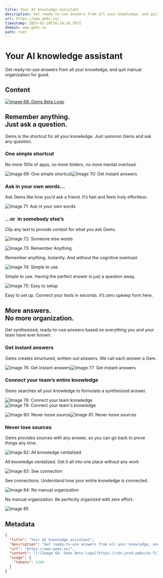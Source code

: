 ```yaml
---
title: Your AI knowledge assistant
description: Get ready-to-use answers from all your knowledge, and quit manual organization for good.
url: https://www.gems.so/
timestamp: 2025-01-20T16:14:36.787Z
domain: www.gems.so
path: root
---
```


# Your AI knowledge assistant


Get ready-to-use answers from all your knowledge, and quit manual organization for good.


## Content

[![Image 68: Gems Beta Logo](https://cdn.prod.website-files.com/643e6ce50c675406e7c9e19c/643f77a8d3f66514cf61dac9_GEMS-BETA.svg)](https://www.gems.so/)

Remember anything.  
Just ask a question.
-----------------------------------------

Gems is the shortcut for all your knowledge. Just summon Gems and ask any question.

### One simple shortcut

No more 100s of apps, no more folders, no more mental overload.

![Image 69: One simple shortcut](https://cdn.prod.website-files.com/643e6ce50c675406e7c9e19c/64411d8bf3e5b612669fc741_one-simple-shoutcut-2.png)![Image 70: Get instant answers](https://cdn.prod.website-files.com/643e6ce50c675406e7c9e19c/64410fe003c9010bc9518657_instant-mobile.png)

### Ask in your own words...

Ask Gems like how you’d ask a friend. It’s fast and feels truly effortless.

![Image 71: Ask in your own words
](https://cdn.prod.website-files.com/643e6ce50c675406e7c9e19c/644106cc8f320e60c1d6fb02_ask-words.png)

### ...or  in somebody else’s

Clip any text to provide context for what you ask Gems.

![Image 72: Someone else words
](https://cdn.prod.website-files.com/643e6ce50c675406e7c9e19c/644106cccf797b5e4feef86e_somebody-lese.png)

![Image 73: Remember Anything](https://cdn.prod.website-files.com/643e6ce50c675406e7c9e19c/643f09a89e0364347eb59ae8_Vector%20(21).svg)

Remember anything. Instantly. And without the cognitive overload.

![Image 74: Simple to use](https://cdn.prod.website-files.com/643e6ce50c675406e7c9e19c/643f0ae61f8405022e845156_Group%203665.svg)

Simple to use. Having the perfect answer is just a question away.

![Image 75: Easy to setup](https://cdn.prod.website-files.com/643e6ce50c675406e7c9e19c/643f0ae6084d562f35269489_Vector%20(22).svg)

Easy to set up. Connect your tools in seconds. It’s zero upkeep form here.

More answers.  
No more organization.
-------------------------------------

Get synthesized, ready-to-use answers based on everything you and your team have ever known.

### Get instant answers

Gems creates structured, written-out answers. We call each answer a Gem.

![Image 76: Get instant answers](https://cdn.prod.website-files.com/643e6ce50c675406e7c9e19c/64413d2818d4a0be85eb3a8a_get-intant.png)![Image 77: Get instant answers](https://cdn.prod.website-files.com/643e6ce50c675406e7c9e19c/64410fe003c9010bc9518657_instant-mobile.png)

### Connect your team’s entire knowledge

Gems searches all your knowledge to formulate a synthesized answer.

![Image 78: Connect your team knowledge
](https://cdn.prod.website-files.com/643e6ce50c675406e7c9e19c/644106ca470d5e1916c68be5_connect-team.png)![Image 79: Connect your team's knowledge](https://cdn.prod.website-files.com/643e6ce50c675406e7c9e19c/64410fe15cbec31b51c3eb92_connect--team-mobile.png)

![Image 80: Never loose source
](https://cdn.prod.website-files.com/643e6ce50c675406e7c9e19c/644106c9d4553912f48e8e2a_never-loose.png)![Image 81: Never loose sources
](https://cdn.prod.website-files.com/643e6ce50c675406e7c9e19c/64410fe15a7a3e3e762f2e9a_never-loose-mobile.png)

### Never lose sources

Gems provides sources with any answer, so you can go back to prove things any time.

![Image 82: All knowledge centalized](https://cdn.prod.website-files.com/643e6ce50c675406e7c9e19c/643f3a0b5ecc6b59c349da9d_Vector%20(25).svg)

All knowledge centalized. Get it all into one place without any work

![Image 83: See connection](https://cdn.prod.website-files.com/643e6ce50c675406e7c9e19c/643f3a0bfa7cc221d11e6e62_Vector%20(26).svg)

See connections. Understand how your entire knowledge is connected.

![Image 84: No manual organization](https://cdn.prod.website-files.com/643e6ce50c675406e7c9e19c/643f3a0ab2e0a7c4e8611a07_Group%203666.svg)

No manual organization. Be perfectly organized with zero effort.

![Image 85](https://cdn.prod.website-files.com/643e6ce50c675406e7c9e19c/64417b8043e27f23ea652659_123.png)

## Metadata

```json
{
  "title": "Your AI knowledge assistant",
  "description": "Get ready-to-use answers from all your knowledge, and quit manual organization for good.",
  "url": "https://www.gems.so/",
  "content": "[![Image 68: Gems Beta Logo](https://cdn.prod.website-files.com/643e6ce50c675406e7c9e19c/643f77a8d3f66514cf61dac9_GEMS-BETA.svg)](https://www.gems.so/)\n\nRemember anything.  \nJust ask a question.\n-----------------------------------------\n\nGems is the shortcut for all your knowledge. Just summon Gems and ask any question.\n\n### One simple shortcut\n\nNo more 100s of apps, no more folders, no more mental overload.\n\n![Image 69: One simple shortcut](https://cdn.prod.website-files.com/643e6ce50c675406e7c9e19c/64411d8bf3e5b612669fc741_one-simple-shoutcut-2.png)![Image 70: Get instant answers](https://cdn.prod.website-files.com/643e6ce50c675406e7c9e19c/64410fe003c9010bc9518657_instant-mobile.png)\n\n### Ask in your own words...\n\nAsk Gems like how you’d ask a friend. It’s fast and feels truly effortless.\n\n![Image 71: Ask in your own words\n](https://cdn.prod.website-files.com/643e6ce50c675406e7c9e19c/644106cc8f320e60c1d6fb02_ask-words.png)\n\n### ...or  in somebody else’s\n\nClip any text to provide context for what you ask Gems.\n\n![Image 72: Someone else words\n](https://cdn.prod.website-files.com/643e6ce50c675406e7c9e19c/644106cccf797b5e4feef86e_somebody-lese.png)\n\n![Image 73: Remember Anything](https://cdn.prod.website-files.com/643e6ce50c675406e7c9e19c/643f09a89e0364347eb59ae8_Vector%20(21).svg)\n\nRemember anything. Instantly. And without the cognitive overload.\n\n![Image 74: Simple to use](https://cdn.prod.website-files.com/643e6ce50c675406e7c9e19c/643f0ae61f8405022e845156_Group%203665.svg)\n\nSimple to use. Having the perfect answer is just a question away.\n\n![Image 75: Easy to setup](https://cdn.prod.website-files.com/643e6ce50c675406e7c9e19c/643f0ae6084d562f35269489_Vector%20(22).svg)\n\nEasy to set up. Connect your tools in seconds. It’s zero upkeep form here.\n\nMore answers.  \nNo more organization.\n-------------------------------------\n\nGet synthesized, ready-to-use answers based on everything you and your team have ever known.\n\n### Get instant answers\n\nGems creates structured, written-out answers. We call each answer a Gem.\n\n![Image 76: Get instant answers](https://cdn.prod.website-files.com/643e6ce50c675406e7c9e19c/64413d2818d4a0be85eb3a8a_get-intant.png)![Image 77: Get instant answers](https://cdn.prod.website-files.com/643e6ce50c675406e7c9e19c/64410fe003c9010bc9518657_instant-mobile.png)\n\n### Connect your team’s entire knowledge\n\nGems searches all your knowledge to formulate a synthesized answer.\n\n![Image 78: Connect your team knowledge\n](https://cdn.prod.website-files.com/643e6ce50c675406e7c9e19c/644106ca470d5e1916c68be5_connect-team.png)![Image 79: Connect your team's knowledge](https://cdn.prod.website-files.com/643e6ce50c675406e7c9e19c/64410fe15cbec31b51c3eb92_connect--team-mobile.png)\n\n![Image 80: Never loose source\n](https://cdn.prod.website-files.com/643e6ce50c675406e7c9e19c/644106c9d4553912f48e8e2a_never-loose.png)![Image 81: Never loose sources\n](https://cdn.prod.website-files.com/643e6ce50c675406e7c9e19c/64410fe15a7a3e3e762f2e9a_never-loose-mobile.png)\n\n### Never lose sources\n\nGems provides sources with any answer, so you can go back to prove things any time.\n\n![Image 82: All knowledge centalized](https://cdn.prod.website-files.com/643e6ce50c675406e7c9e19c/643f3a0b5ecc6b59c349da9d_Vector%20(25).svg)\n\nAll knowledge centalized. Get it all into one place without any work\n\n![Image 83: See connection](https://cdn.prod.website-files.com/643e6ce50c675406e7c9e19c/643f3a0bfa7cc221d11e6e62_Vector%20(26).svg)\n\nSee connections. Understand how your entire knowledge is connected.\n\n![Image 84: No manual organization](https://cdn.prod.website-files.com/643e6ce50c675406e7c9e19c/643f3a0ab2e0a7c4e8611a07_Group%203666.svg)\n\nNo manual organization. Be perfectly organized with zero effort.\n\n![Image 85](https://cdn.prod.website-files.com/643e6ce50c675406e7c9e19c/64417b8043e27f23ea652659_123.png)",
  "usage": {
    "tokens": 1244
  }
}
```
